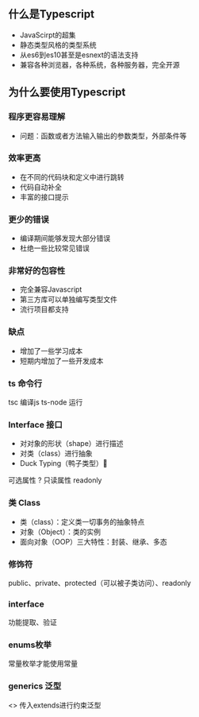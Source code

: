 ## 什么是Typescript
* JavaScirpt的超集
* 静态类型风格的类型系统
* 从es6到es10甚至是esnext的语法支持
* 兼容各种浏览器，各种系统，各种服务器，完全开源

## 为什么要使用Typescript
### 程序更容易理解
* 问题：函数或者方法输入输出的参数类型，外部条件等

### 效率更高
* 在不同的代码块和定义中进行跳转
* 代码自动补全
* 丰富的接口提示

### 更少的错误
* 编译期间能够发现大部分错误
* 杜绝一些比较常见错误

### 非常好的包容性
* 完全兼容Javascript
* 第三方库可以单独编写类型文件
* 流行项目都支持

### 缺点
* 增加了一些学习成本
* 短期内增加了一些开发成本

### ts 命令行
tsc 编译js
ts-node 运行

### Interface 接口
* 对对象的形状（shape）进行描述
* 对类（class）进行抽象
* Duck Typing（鸭子类型）

可选属性 ?
只读属性 readonly

### 类 Class
* 类（class）：定义类一切事务的抽象特点
* 对象（Object）：类的实例
* 面向对象（OOP）三大特性：封装、继承、多态

### 修饰符
public、private、protected（可以被子类访问）、readonly

### interface
功能提取、验证

### enums枚举
常量枚举才能使用常量

### generics 泛型
<>
传入extends进行约束泛型